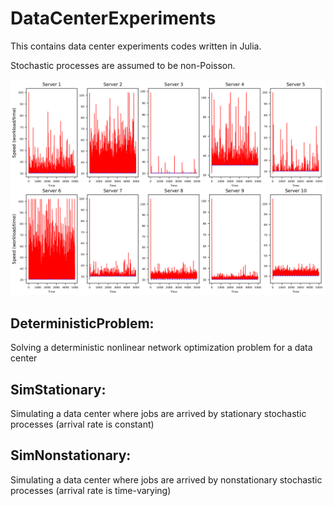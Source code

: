 # DataCenterExperiments
This contains data center experiments codes written in Julia. 

Stochastic processes are assumed to be non-Poisson.

![Alt text](/plot_sample.png)

## DeterministicProblem:
Solving a deterministic nonlinear network optimization problem for a data center

## SimStationary:
Simulating a data center where jobs are arrived by stationary stochastic processes (arrival rate is constant)

## SimNonstationary:
Simulating a data center where jobs are arrived by nonstationary stochastic processes (arrival rate is time-varying)

